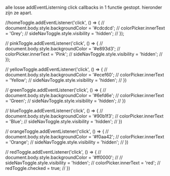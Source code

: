 
alle losse addEventListerning click callbacks in 1 functie gestopt.
hieronder zijn ze apart. 


//homeToggle.addEventListener('click', () => {
//   document.body.style.backgroundColor = '#cdcdcd';
//   colorPicker.innerText = 'Grey';
//   sideNavToggle.style.visibility = 'hidden';
// });

// pinkToggle.addEventListener('click', () => {
//   document.body.style.backgroundColor = '#e893d3';
//   colorPicker.innerText = 'Pink';
//   sideNavToggle.style.visibility = 'hidden';
// });

// yellowToggle.addEventListener('click', () => {
//   document.body.style.backgroundColor = '#ecef60';
//   colorPicker.innerText = 'Yellow';
//   sideNavToggle.style.visibility = 'hidden';
// })

// greenToggle.addEventListener('click', () => {
//   document.body.style.backgroundColor = '#6efd6e';
//   colorPicker.innerText = 'Green';
//   sideNavToggle.style.visibility = 'hidden';
// })

//  blueToggle.addEventListener('click', () => {
//   document.body.style.backgroundColor = '#90b1f3';
//   colorPicker.innerText = 'Blue';
//    sideNavToggle.style.visibility = 'hidden';
// })

//  orangeToggle.addEventListener('click', () => {
//   document.body.style.backgroundColor = '#f0aa42';
//   colorPicker.innerText = 'Orange';
//    sideNavToggle.style.visibility = 'hidden';
// })

//  redToggle.addEventListener('click', () => {
//   document.body.style.backgroundColor = '#ff0000';
//   //  sideNavToggle.style.visibility = 'hidden';
//    colorPicker.innerText = 'red';
//    redToggle.checked = true;
// })
